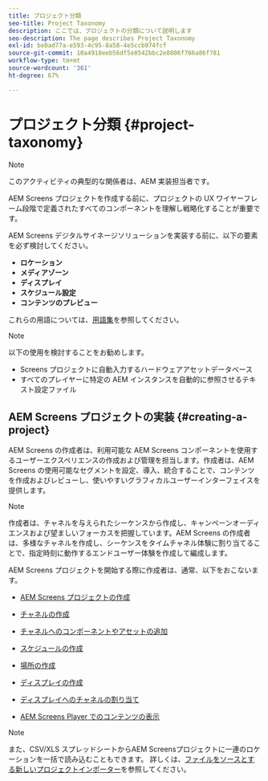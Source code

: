 ```yaml
---
title: プロジェクト分類
seo-title: Project Taxonomy
description: ここでは、プロジェクトの分類について説明します
seo-description: The page describes Project Taxonomy
exl-id: be0ad77a-e593-4c95-8a58-4e5ccb974fcf
source-git-commit: 10a4918eeb56df5e8542bbc2e8806f766a86f781
workflow-type: tm+mt
source-wordcount: '361'
ht-degree: 67%

---
```


# プロジェクト分類 {#project-taxonomy}

>[!NOTE]
>
>このアクティビティの典型的な関係者は、AEM 実装担当者です。

AEM Screens プロジェクトを作成する前に、プロジェクトの UX ワイヤーフレーム段階で定義されたすべてのコンポーネントを理解し戦略化することが重要です。

AEM Screens デジタルサイネージソリューションを実装する前に、以下の要素を必ず検討してください。

* **ロケーション**
* **メディアゾーン**
* **ディスプレイ**
* **スケジュール設定**
* **コンテンツのプレビュー**

これらの用語については、[用語集](https://experienceleague.adobe.com/docs/experience-manager-screens/user-guide/overview/screens-glossary.html?lang=en)を参照してください。

>[!NOTE]
>
>以下の使用を検討することをお勧めします。
>
>* Screens プロジェクトに自動入力するハードウェアアセットデータベース
>* すべてのプレイヤーに特定の AEM インスタンスを自動的に参照させるテキスト設定ファイル


## AEM Screens プロジェクトの実装 {#creating-a-project}

AEM Screens の作成者は、利用可能な AEM Screens コンポーネントを使用するユーザーエクスペリエンスの作成および管理を担当します。作成者は、AEM Screens の使用可能なセグメントを設定、導入、統合することで、コンテンツを作成およびレビューし、使いやすいグラフィカルユーザーインターフェイスを提供します。

>[!NOTE]
>
>作成者は、チャネルを与えられたシーケンスから作成し、キャンペーンオーディエンスおよび望ましいフォーカスを把握しています。AEM Screens の作成者は、多様なチャネルを作成し、シーケンスをタイムチャネル体験に割り当てることで、指定時刻に動作するエンドユーザー体験を作成して編成します。

AEM Screens プロジェクトを開始する際に作成者は、通常、以下をおこないます。

* [AEM Screens プロジェクトの作成](https://experienceleague.adobe.com/docs/experience-manager-screens/user-guide/authoring/setting-up-projects/creating-a-screens-project.html?lang=en)
* [チャネルの作成](https://experienceleague.adobe.com/docs/experience-manager-screens/user-guide/authoring/setting-up-projects/managing-channels.html?lang=en)
* [チャネルへのコンポーネントやアセットの追加](https://experienceleague.adobe.com/docs/experience-manager-screens/user-guide/authoring/product-features/adding-components-to-a-channel.html?lang=en)
* [スケジュールの作成](https://experienceleague.adobe.com/docs/experience-manager-screens/user-guide/authoring/setting-up-projects/managing-schedules.html?lang=en)
* [場所の作成](https://experienceleague.adobe.com/docs/experience-manager-screens/user-guide/authoring/setting-up-projects/managing-locations.html?lang=en)
* [ディスプレイの作成](https://experienceleague.adobe.com/docs/experience-manager-screens/user-guide/authoring/setting-up-projects/managing-displays.html?lang=en)
* [ディスプレイへのチャネルの割り当て](https://experienceleague.adobe.com/docs/experience-manager-screens/user-guide/authoring/setting-up-projects/assigning-channels/channel-assignment.html?lang=en)

* [AEM Screens Player でのコンテンツの表示](https://experienceleague.adobe.com/docs/experience-manager-screens/user-guide/administering/working-with-screens-player.html?lang=en)

>[!NOTE]
>また、CSV/XLS スプレッドシートからAEM Screensプロジェクトに一連のロケーションを一括で読み込むこともできます。 詳しくは、[ファイルをソースとする新しいプロジェクトインポーター](https://experienceleague.adobe.com/docs/experience-manager-screens/user-guide/administering/project-importer.html?lang=en)を参照してください。
